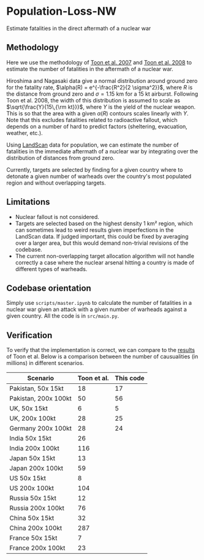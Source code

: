 # Population-Loss-NW
Estimate fatalities in the direct aftermath of a nuclear war


## Methodology
Here we use the methodology of [Toon et al. 2007](https://acp.copernicus.org/articles/7/1973/2007/acp-7-1973-2007.pdf) and [Toon et al. 2008](https://pubs.aip.org/physicstoday/article/61/12/37/393240/Environmental-consequences-of-nuclear-warA) to estimate the number of fatalities in the aftermath of a nuclear war.

Hiroshima and Nagasaki data give a normal distribution around ground zero for the fatality rate, $\alpha(R) = e^{-\frac{R^2}{2 \sigma^2}}$, where $R$ is the distance from ground zero and $\sigma=1.15$ km for a 15 kt airburst. Following Toon et al. 2008, the width of this distribution is assumed to scale as $\sqrt{\frac{Y}{15\,{\rm kt}}}$, where $Y$ is the yield of the nuclear weapon. This is so that the area with a given $\alpha(R)$ contours scales linearly with $Y$. Note that this excludes fatalities related to radioactive fallout, which depends on a number of hard to predict factors (sheltering, evacuation, weather, etc.).

Using [LandScan](https://landscan.ornl.gov/) data for population, we can estimate the number of fatalities in the immediate aftermath of a nuclear war by integrating over the distribution of distances from ground zero.

Currently, targets are selected by finding for a given country where to detonate a given number of warheads over the country's most populated region and without overlapping targets.

## Limitations
* Nuclear fallout is not considered.
* Targets are selected based on the highest density 1 km² region, which can sometimes lead to weird results given imperfections in the LandScan data. If judged important, this could be fixed by averaging over a larger area, but this would demand non-trivial revisions of the codebase.
* The current non-overlapping target allocation algorithm will not handle correctly a case where the nuclear arsenal hitting a country is made of different types of warheads.

## Codebase orientation
Simply use `scripts/master.ipynb` to calculate the number of fatalities in a nuclear war given an attack with a given number of warheads against a given country. All the code is in `src/main.py`.

## Verification
To verify that the implementation is correct, we can compare to the [results](https://pubs.aip.org/view-large/figure/45882429/37_1_f1.jpg) of Toon et al. Below is a comparison between the number of causualities (in millions) in different scenarios.


| Scenario | Toon et al. | This code |
|----------|----------|----------|
| Pakistan, 50x 15kt  | 18   | 17   |
| Pakistan, 200x 100kt  | 50   |  56  |
| UK, 50x 15kt | 6 | 5 |
| UK, 200x 100kt | 28 | 25 |
| Germany 200x 100kt | 28 | 24 |
| India 50x 15kt | 26 |  |
| India 200x 100kt | 116 |  |
| Japan 50x 15kt | 13 |  |
| Japan 200x 100kt | 59 |  |
| US 50x 15kt | 8 |  |
| US 200x 100kt | 104 |  |
| Russia 50x 15kt | 12 |  |
| Russia 200x 100kt | 76 |  |
| China 50x 15kt | 32 |  |
| China 200x 100kt | 287 |  |
| France 50x 15kt | 7 |  |
| France 200x 100kt | 23 |  |